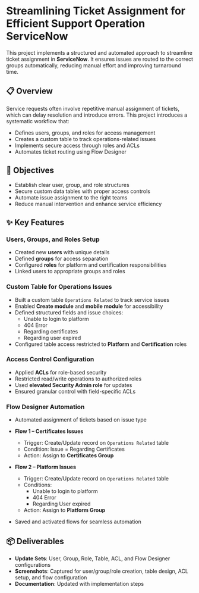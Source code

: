 # Streamlining Ticket Assignment for Efficient Support Operation ServiceNow

This project implements a structured and automated approach to streamline ticket assignment in **ServiceNow**.
It ensures issues are routed to the correct groups automatically, reducing manual effort and improving turnaround time.

## 📋 Overview

Service requests often involve repetitive manual assignment of tickets, which can delay resolution and introduce errors. This project introduces a systematic workflow that:

- Defines users, groups, and roles for access management  
- Creates a custom table to track operations-related issues  
- Implements secure access through roles and ACLs  
- Automates ticket routing using Flow Designer  


## 🎯 Objectives

- Establish clear user, group, and role structures  
- Secure custom data tables with proper access controls  
- Automate issue assignment to the right teams  
- Reduce manual intervention and enhance service efficiency  


## ✨ Key Features

### Users, Groups, and Roles Setup
- Created new **users** with unique details  
- Defined **groups** for access separation  
- Configured **roles** for platform and certification responsibilities  
- Linked users to appropriate groups and roles  


### Custom Table for Operations Issues
- Built a custom table `Operations Related` to track service issues  
- Enabled **Create module** and **mobile module** for accessibility  
- Defined structured fields and issue choices:
  - Unable to login to platform  
  - 404 Error  
  - Regarding certificates  
  - Regarding user expired  
- Configured table access restricted to **Platform** and **Certification** roles  


### Access Control Configuration
- Applied **ACLs** for role-based security  
- Restricted read/write operations to authorized roles  
- Used **elevated Security Admin role** for updates  
- Ensured granular control with field-specific ACLs  



### Flow Designer Automation
- Automated assignment of tickets based on issue type  
- **Flow 1 – Certificates Issues**  
  - Trigger: Create/Update record on `Operations Related` table  
  - Condition: Issue = Regarding Certificates  
  - Action: Assign to **Certificates Group**  

- **Flow 2 – Platform Issues**  
  - Trigger: Create/Update record on `Operations Related` table  
  - Conditions:  
    - Unable to login to platform  
    - 404 Error  
    - Regarding User expired  
  - Action: Assign to **Platform Group**  

- Saved and activated flows for seamless automation  


## 📦 Deliverables
- **Update Sets**: User, Group, Role, Table, ACL, and Flow Designer configurations  
- **Screenshots**: Captured for user/group/role creation, table design, ACL setup, and flow configuration  
- **Documentation**: Updated with implementation steps  


